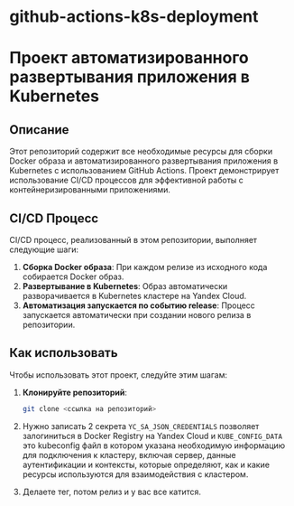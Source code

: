 # github-actions-k8s-deployment
# Проект автоматизированного развертывания приложения в Kubernetes

## Описание
Этот репозиторий содержит все необходимые ресурсы для сборки Docker образа и автоматизированного развертывания приложения в Kubernetes с использованием GitHub Actions. Проект демонстрирует использование CI/CD процессов для эффективной работы с контейнеризированными приложениями.

## CI/CD Процесс
CI/CD процесс, реализованный в этом репозитории, выполняет следующие шаги:
1. **Сборка Docker образа**: При каждом релизе из исходного кода собирается Docker образ.
2. **Развертывание в Kubernetes**: Образ автоматически разворачивается в Kubernetes кластере на Yandex Cloud.
3. **Автоматизация запускается по событию release**: Процесс запускается автоматически при создании нового релиза в репозитории.


## Как использовать
Чтобы использовать этот проект, следуйте этим шагам:
1. **Клонируйте репозиторий**:
   ```bash
   git clone <ссылка на репозиторий>
   ```
2. Нужно записать 2 секрета `YC_SA_JSON_CREDENTIALS` позволяет залогиниться в Docker Registry на Yandex Cloud и `KUBE_CONFIG_DATA` это kubeconfig файл в котором указана необходимую информацию для подключения к кластеру, включая сервер, данные аутентификации и контексты, которые определяют, как и какие ресурсы используются для взаимодействия с кластером.

3. Делаете тег, потом релиз и у вас все катится.
